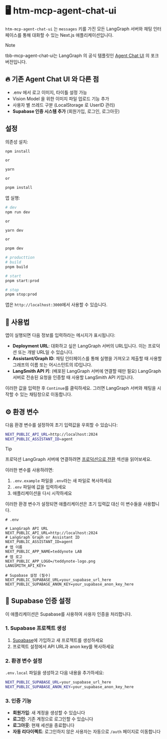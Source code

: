 # 🖥️ htm-mcp-agent-chat-ui

`htm-mcp-agent-chat-ui` 는 `messages` 키를 가진 모든 LangGraph 서버와 채팅 인터페이스를 통해 대화할 수 있는 Next.js 애플리케이션입니다.

> [!NOTE]
> tbb-mcp-agent-chat-ui는 LangGraph 의 공식 템플릿인 [Agent Chat UI](https://github.com/langchain-ai/agent-chat-ui) 의 포크 버전입니다.

## 🔥 기존 Agent Chat UI 와 다른 점

- .env 에서 로고 이미지, 타이틀 설정 가능
- Vision Model 을 위한 이미지 파일 업로드 기능 추가
- 사용자 별 쓰레드 구분 (LocalStorage 로 UserID 관리)
- **Supabase 인증 시스템 추가** (회원가입, 로그인, 로그아웃)

## 설정

의존성 설치:

```bash
npm install

or

yarn

or

pnpm install
```

앱 실행:

```bash
# dev
npm run dev

or

yarn dev

or

pnpm dev

# producttion
# build
pnpm build

# start
pnpm start:prod

# stop
pnpm stop:prod
```

앱은 `http://localhost:3000`에서 사용할 수 있습니다.

## 💁 사용법

앱이 실행되면 다음 정보를 입력하라는 메시지가 표시됩니다:

- **Deployment URL**: 대화하고 싶은 LangGraph 서버의 URL입니다. 이는 프로덕션 또는 개발 URL일 수 있습니다.
- **Assistant/Graph ID**: 채팅 인터페이스를 통해 실행을 가져오고 제출할 때 사용할 그래프의 이름 또는 어시스턴트의 ID입니다.
- **LangSmith API 키**: (배포된 LangGraph 서버에 연결할 때만 필요) LangGraph 서버로 전송된 요청을 인증할 때 사용할 LangSmith API 키입니다.

이러한 값을 입력한 후 `Continue`를 클릭하세요. 그러면 LangGraph 서버와 채팅을 시작할 수 있는 채팅창으로 이동합니다.

## ⚙️ 환경 변수

다음 환경 변수를 설정하여 초기 입력값을 우회할 수 있습니다:

```bash
NEXT_PUBLIC_API_URL=http://localhost:2024
NEXT_PUBLIC_ASSISTANT_ID=agent
```

> [!TIP]
> 프로덕션 LangGraph 서버에 연결하려면 [프로덕션으로 전환](#프로덕션으로-전환) 섹션을 읽어보세요.

이러한 변수를 사용하려면:

1. `.env.example` 파일을 `.env`라는 새 파일로 복사하세요
2. `.env` 파일에 값을 입력하세요
3. 애플리케이션을 다시 시작하세요

이러한 환경 변수가 설정되면 애플리케이션은 초기 입력값 대신 이 변수들을 사용합니다.

```
# .env

# LangGraph API URL
NEXT_PUBLIC_API_URL=http://localhost:2024
# LangGraph Graph or Assistant ID
NEXT_PUBLIC_ASSISTANT_ID=agent
# 앱 이름
NEXT_PUBLIC_APP_NAME=teddynote LAB
# 앱 로고
NEXT_PUBLIC_APP_LOGO=/teddynote-logo.png
LANGSMITH_API_KEY=

# Supabase 설정 (필수)
NEXT_PUBLIC_SUPABASE_URL=your_supabase_url_here
NEXT_PUBLIC_SUPABASE_ANON_KEY=your_supabase_anon_key_here
```

## 🔐 Supabase 인증 설정

이 애플리케이션은 Supabase를 사용하여 사용자 인증을 처리합니다.

### 1. Supabase 프로젝트 생성

1. [Supabase](https://supabase.com)에 가입하고 새 프로젝트를 생성하세요
2. 프로젝트 설정에서 API URL과 anon key를 복사하세요

### 2. 환경 변수 설정

`.env.local` 파일을 생성하고 다음 내용을 추가하세요:

```bash
NEXT_PUBLIC_SUPABASE_URL=your_supabase_url_here
NEXT_PUBLIC_SUPABASE_ANON_KEY=your_supabase_anon_key_here
```

### 3. 인증 기능

- **회원가입**: 새 계정을 생성할 수 있습니다
- **로그인**: 기존 계정으로 로그인할 수 있습니다
- **로그아웃**: 현재 세션을 종료합니다
- **자동 리다이렉트**: 로그인하지 않은 사용자는 자동으로 `/auth` 페이지로 이동합니다
